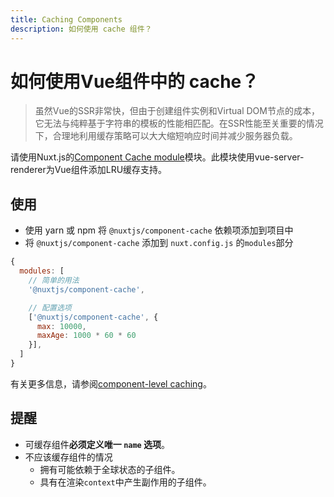 ```yaml
---
title: Caching Components
description: 如何使用 cache 组件？
---
```


# 如何使用Vue组件中的 cache？

> 虽然Vue的SSR非常快，但由于创建组件实例和Virtual DOM节点的成本，它无法与纯粹基于字符串的模板的性能相匹配。在SSR性能至关重要的情况下，合理地利用缓存策略可以大大缩短响应时间并减少服务器负载。

请使用Nuxt.js的[Component Cache module](https://github.com/nuxt-community/modules/tree/master/packages/component-cache)模块。此模块使用vue-server-renderer为Vue组件添加LRU缓存支持。

## 使用

- 使用 yarn 或 npm 将 `@nuxtjs/component-cache` 依赖项添加到项目中
- 将 `@nuxtjs/component-cache` 添加到 `nuxt.config.js` 的`modules`部分

```js
{
  modules: [
    // 简单的用法
    '@nuxtjs/component-cache',

    // 配置选项
    ['@nuxtjs/component-cache', {
      max: 10000,
      maxAge: 1000 * 60 * 60
    }],
  ]
}
```

有关更多信息，请参阅[component-level caching](http://ssr.vuejs.org/en/caching.html#component-level-caching)。

## 提醒

- 可缓存组件**必须定义唯一 `name` 选项**。
- 不应该缓存组件的情况
  - 拥有可能依赖于全球状态的子组件。
  - 具有在渲染`context`中产生副作用的子组件。
